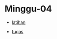 # Minggu-04

- [latihan](https://github.com/Dean-182/tekn-cloud-computing/blob/main/minggu-04/latihan.md)

- [tugas](https://github.com/Dean-182/tekn-cloud-computing/blob/main/minggu-04/tugas.md)
